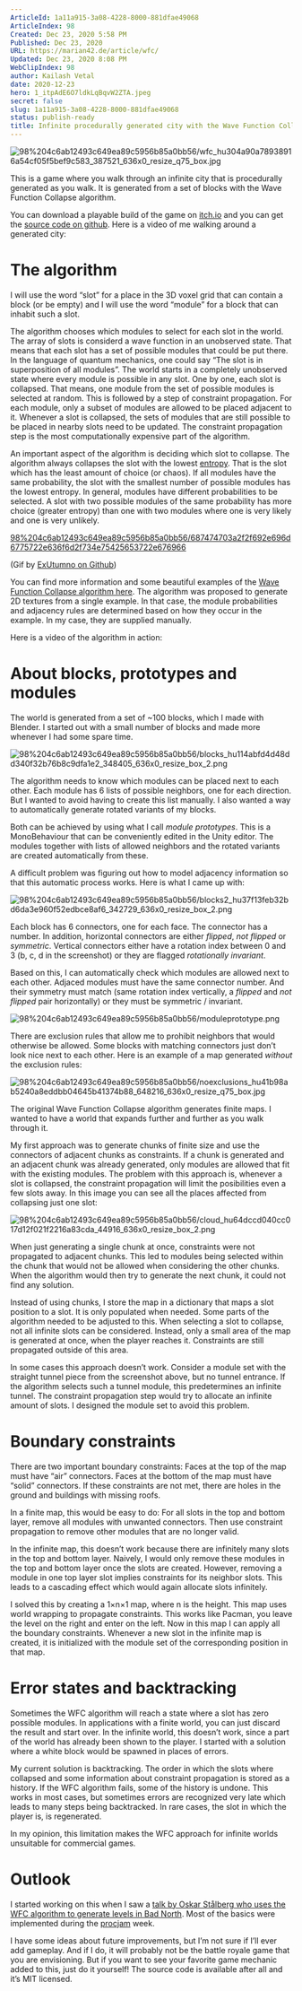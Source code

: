 ```yaml
---
ArticleId: 1a11a915-3a08-4228-8000-881dfae49068
ArticleIndex: 98
Created: Dec 23, 2020 5:58 PM
Published: Dec 23, 2020
URL: https://marian42.de/article/wfc/
Updated: Dec 23, 2020 8:08 PM
WebClipIndex: 98
author: Kailash Vetal
date: 2020-12-23
hero: 1_itpAdE6O7ldkLqBqvW2ZTA.jpeg
secret: false
slug: 1a11a915-3a08-4228-8000-881dfae49068
status: publish-ready
title: Infinite procedurally generated city with the Wave Function Collapse algorithm | Marian's Blog
---
```

![98%204c6ab12493c649ea89c5956b85a0bb56/wfc_hu304a90a78938916a54cf05f5bef9c583_387521_636x0_resize_q75_box.jpg](98%204c6ab12493c649ea89c5956b85a0bb56/wfc_hu304a90a78938916a54cf05f5bef9c583_387521_636x0_resize_q75_box.jpg)

This is a game where you walk through an infinite city that is procedurally generated as you walk. It is generated from a set of blocks with the Wave Function Collapse algorithm.

You can download a playable build of the game on [itch.io](https://marian42.itch.io/wfc) and you can get the [source code on github](https://github.com/marian42/wavefunctioncollapse). Here is a video of me walking around a generated city:

# The algorithm

I will use the word “slot” for a place in the 3D voxel grid that can contain a block (or be empty) and I will use the word “module” for a block that can inhabit such a slot.

The algorithm chooses which modules to select for each slot in the world. The array of slots is considerd a wave function in an unobserved state. That means that each slot has a set of possible modules that could be put there. In the language of quantum mechanics, one could say “The slot is in superposition of all modules”. The world starts in a completely unobserved state where every module is possible in any slot. One by one, each slot is collapsed. That means, one module from the set of possible modules is selected at random. This is followed by a step of constraint propagation. For each module, only a subset of modules are allowed to be placed adjacent to it. Whenever a slot is collapsed, the sets of modules that are still possible to be placed in nearby slots need to be updated. The constraint propagation step is the most computationally expensive part of the algorithm.

An important aspect of the algorithm is deciding which slot to collapse. The algorithm always collapses the slot with the lowest [entropy](https://en.wikipedia.org/wiki/Entropy_(information_theory)). That is the slot which has the least amount of choice (or chaos). If all modules have the same probability, the slot with the smallest number of possible modules has the lowest entropy. In general, modules have different probabilities to be selected. A slot with two possible modules of the same probability has more choice (greater entropy) than one with two modules where one is very likely and one is very unlikely.

[98%204c6ab12493c649ea89c5956b85a0bb56/687474703a2f2f692e696d6775722e636f6d2f734e75425653722e676966](98%204c6ab12493c649ea89c5956b85a0bb56/687474703a2f2f692e696d6775722e636f6d2f734e75425653722e676966)

(Gif by [ExUtumno on Github](https://github.com/mxgmn))

You can find more information and some beautiful examples of the [Wave Function Collapse algorithm here](https://github.com/mxgmn/WaveFunctionCollapse). The algorithm was proposed to generate 2D textures from a single example. In that case, the module probabilities and adjacency rules are determined based on how they occur in the example. In my case, they are supplied manually.

Here is a video of the algorithm in action:

# About blocks, prototypes and modules

The world is generated from a set of ~100 blocks, which I made with Blender. I started out with a small number of blocks and made more whenever I had some spare time.

![98%204c6ab12493c649ea89c5956b85a0bb56/blocks_hu114abfd4d48dd340f32b76b8c9dfa1e2_348405_636x0_resize_box_2.png](98%204c6ab12493c649ea89c5956b85a0bb56/blocks_hu114abfd4d48dd340f32b76b8c9dfa1e2_348405_636x0_resize_box_2.png)

The algorithm needs to know which modules can be placed next to each other. Each module has 6 lists of possible neighbors, one for each direction. But I wanted to avoid having to create this list manually. I also wanted a way to automatically generate rotated variants of my blocks.

Both can be achieved by using what I call *module prototypes*. This is a MonoBehaviour that can be conveniently edited in the Unity editor. The modules together with lists of allowed neighbors and the rotated variants are created automatically from these.

A difficult problem was figuring out how to model adjacency information so that this automatic process works. Here is what I came up with:

![98%204c6ab12493c649ea89c5956b85a0bb56/blocks2_hu37f13feb32bd6da3e960f52edbce8af6_342729_636x0_resize_box_2.png](98%204c6ab12493c649ea89c5956b85a0bb56/blocks2_hu37f13feb32bd6da3e960f52edbce8af6_342729_636x0_resize_box_2.png)

Each block has 6 connectors, one for each face. The connector has a number. In addition, horizontal connectors are either *flipped*, *not flipped* or *symmetric*. Vertical connectors either have a rotation index between 0 and 3 (b, c, d in the screenshot) or they are flagged *rotationally invariant*.

Based on this, I can automatically check which modules are allowed next to each other. Adjaced modules must have the same connector number. And their symmetry must match (same rotation index vertically, a *flipped* and *not flipped* pair horizontally) or they must be symmetric / invariant.

![98%204c6ab12493c649ea89c5956b85a0bb56/moduleprototype.png](98%204c6ab12493c649ea89c5956b85a0bb56/moduleprototype.png)

There are exclusion rules that allow me to prohibit neighbors that would otherwise be allowed. Some blocks with matching connectors just don’t look nice next to each other. Here is an example of a map generated *without* the exclusion rules:

![98%204c6ab12493c649ea89c5956b85a0bb56/noexclusions_hu41b98ab5240a8eddbb04645b41374b88_648216_636x0_resize_q75_box.jpg](98%204c6ab12493c649ea89c5956b85a0bb56/noexclusions_hu41b98ab5240a8eddbb04645b41374b88_648216_636x0_resize_q75_box.jpg)

The original Wave Function Collapse algorithm generates finite maps. I wanted to have a world that expands further and further as you walk through it.

My first approach was to generate chunks of finite size and use the connectors of adjacent chunks as constraints. If a chunk is generated and an adjacent chunk was already generated, only modules are allowed that fit with the existing modules. The problem with this approach is, whenever a slot is collapsed, the constraint propagation will limit the posibilities even a few slots away. In this image you can see all the places affected from collapsing just one slot:

![98%204c6ab12493c649ea89c5956b85a0bb56/cloud_hu64dccd040cc017d12f021f2216a83cda_44916_636x0_resize_box_2.png](98%204c6ab12493c649ea89c5956b85a0bb56/cloud_hu64dccd040cc017d12f021f2216a83cda_44916_636x0_resize_box_2.png)

When just generating a single chunk at once, constraints were not propagated to adjacent chunks. This led to modules being selected within the chunk that would not be allowed when considering the other chunks. When the algorithm would then try to generate the next chunk, it could not find any solution.

Instead of using chunks, I store the map in a dictionary that maps a slot position to a slot. It is only populated when needed. Some parts of the algorithm needed to be adjusted to this. When selecting a slot to collapse, not all infinite slots can be considered. Instead, only a small area of the map is generated at once, when the player reaches it. Constraints are still propagated outside of this area.

In some cases this approach doesn’t work. Consider a module set with the straight tunnel piece from the screenshot above, but no tunnel entrance. If the algorithm selects such a tunnel module, this predetermines an infinite tunnel. The constraint propagation step would try to allocate an infinite amount of slots. I designed the module set to avoid this problem.

# Boundary constraints

There are two important boundary constraints: Faces at the top of the map must have “air” connectors. Faces at the bottom of the map must have “solid” connectors. If these constraints are not met, there are holes in the ground and buildings with missing roofs.

In a finite map, this would be easy to do: For all slots in the top and bottom layer, remove all modules with unwanted connectors. Then use constraint propagation to remove other modules that are no longer valid.

In the infinite map, this doesn’t work because there are infinitely many slots in the top and bottom layer. Naively, I would only remove these modules in the top and bottom layer once the slots are created. However, removing a module in one top layer slot implies constraints for its neighbor slots. This leads to a cascading effect which would again allocate slots infinitely.

I solved this by creating a 1×n×1 map, where n is the height. This map uses world wrapping to propagate constraints. This works like Pacman, you leave the level on the right and enter on the left. Now in this map I can apply all the boundary constraints. Whenever a new slot in the infinite map is created, it is initialized with the module set of the corresponding position in that map.

# Error states and backtracking

Sometimes the WFC algorithm will reach a state where a slot has zero possible modules. In applications with a finite world, you can just discard the result and start over. In the infinite world, this doesn’t work, since a part of the world has already been shown to the player. I started with a solution where a white block would be spawned in places of errors.

My current solution is backtracking. The order in which the slots where collapsed and some information about constraint propagation is stored as a history. If the WFC algorithm fails, some of the history is undone. This works in most cases, but sometimes errors are recognized very late which leads to many steps being backtracked. In rare cases, the slot in which the player is, is regenerated.

In my opinion, this limitation makes the WFC approach for infinite worlds unsuitable for commercial games.

# Outlook

I started working on this when I saw a [talk by Oskar Stålberg who uses the WFC algorithm to generate levels in Bad North](https://www.youtube.com/watch?v=0bcZb-SsnrA). Most of the basics were implemented during the [procjam](http://www.procjam.com/) week.

I have some ideas about future improvements, but I’m not sure if I’ll ever add gameplay. And if I do, it will probably not be the battle royale game that you are envisioning. But if you want to see your favorite game mechanic added to this, just do it yourself! The source code is available after all and it’s MIT licensed.
